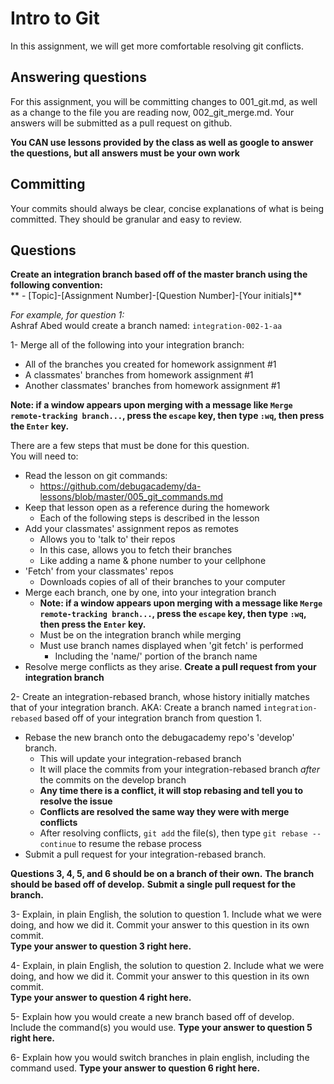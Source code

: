 # Intro to Git
In this assignment, we will get more comfortable resolving git conflicts.

## Answering questions
For this assignment, you will be committing changes to 001_git.md, as well as a change to the file you are reading now, 002_git_merge.md. Your answers will be submitted as a pull request on github.  

**You CAN use lessons provided by the class as well as google to answer the questions, but all answers must be your own work**  

## Committing
Your commits should always be clear, concise explanations of what is being committed. They should be granular and easy to review.

## Questions
**Create an integration branch based off of the master branch using the following convention:**  
** - [Topic]-[Assignment Number]-[Question Number]-[Your initials]**  

*For example, for question 1:*  
Ashraf Abed would create a branch named: ```integration-002-1-aa```  

1- Merge all of the following into your integration branch:
- All of the branches you created for homework assignment #1
- A classmates' branches from homework assignment #1
- Another classmates' branches from homework assignment #1

**Note: if a window appears upon merging with a message like `Merge remote-tracking branch...`, press the `escape` key, then type `:wq`, then press the `Enter` key.**

There are a few steps that must be done for this question.  
You will need to:
- Read the lesson on git commands:
  - https://github.com/debugacademy/da-lessons/blob/master/005_git_commands.md
- Keep that lesson open as a reference during the homework
  - Each of the following steps is described in the lesson
- Add your classmates' assignment repos as remotes
  - Allows you to 'talk to' their repos
  - In this case, allows you to fetch their branches
  - Like adding a name & phone number to your cellphone
- 'Fetch' from your classmates' repos
  - Downloads copies of all of their branches to your computer
- Merge each branch, one by one, into your integration branch
  - **Note: if a window appears upon merging with a message like `Merge remote-tracking branch...`, press the `escape` key, then type `:wq`, then press the `Enter` key.**
  - Must be on the integration branch while merging
  - Must use branch names displayed when 'git fetch' is performed
    - Including the 'name/' portion of the branch name
- Resolve merge conflicts as they arise.
**Create a pull request from your integration branch**  

2- Create an integration-rebased branch, whose history initially matches that of your integration branch. AKA: Create a branch named ```integration-rebased``` based off of your integration branch from question 1.  
- Rebase the new branch onto the debugacademy repo's 'develop' branch.  
  - This will update your integration-rebased branch
  - It will place the commits from your integration-rebased branch *after* the commits on the develop branch
  - **Any time there is a conflict, it will stop rebasing and tell you to resolve the issue**
  - **Conflicts are resolved the same way they were with merge conflicts**
  - After resolving conflicts, `git add` the file(s), then type `git rebase --continue` to resume the rebase process
- Submit a pull request for your integration-rebased branch.  

**Questions 3, 4, 5, and 6 should be on a branch of their own.**
**The branch should be based off of develop.**
**Submit a single pull request for the branch.**

3- Explain, in plain English, the solution to question 1. Include what we were doing, and how we did it. Commit your answer to this question in its own commit.  
**Type your answer to question 3 right here.**

4- Explain, in plain English, the solution to question 2. Include what we were doing, and how we did it. Commit your answer to this question in its own commit.  
**Type your answer to question 4 right here.**

5- Explain how you would create a new branch based off of develop. Include the command(s) you would use.
**Type your answer to question 5 right here.**

6- Explain how you would switch branches in plain english, including the command used.
**Type your answer to question 6 right here.**
